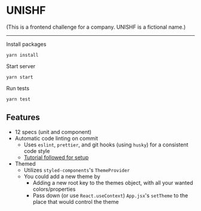 # UNISHF

(This is a frontend challenge for a company. UNISHF is a fictional name.)

___

Install packages
```
yarn install
```

Start server
```
yarn start
```

Run tests
```
yarn test
```

## Features

- 12 specs (unit and component)
- Automatic code linting on commit
  - Uses `eslint`, `prettier`, and git hooks (using `husky`) for a consistent code style
  - [Tutorial followed for setup](https://dev.to/heyitsarpit/eslint-and-prettier-for-react-apps-bonus-next-js-and-typescript-3e46)
- Themed
  - Utilizes `styled-components`'s `ThemeProvider`
  - You could add a new theme by
    - Adding a new root key to the themes object, with all your wanted colors/properties
    - Pass down (or use `React.useContext`) `App.jsx`'s `setTheme` to the place that would control the theme

